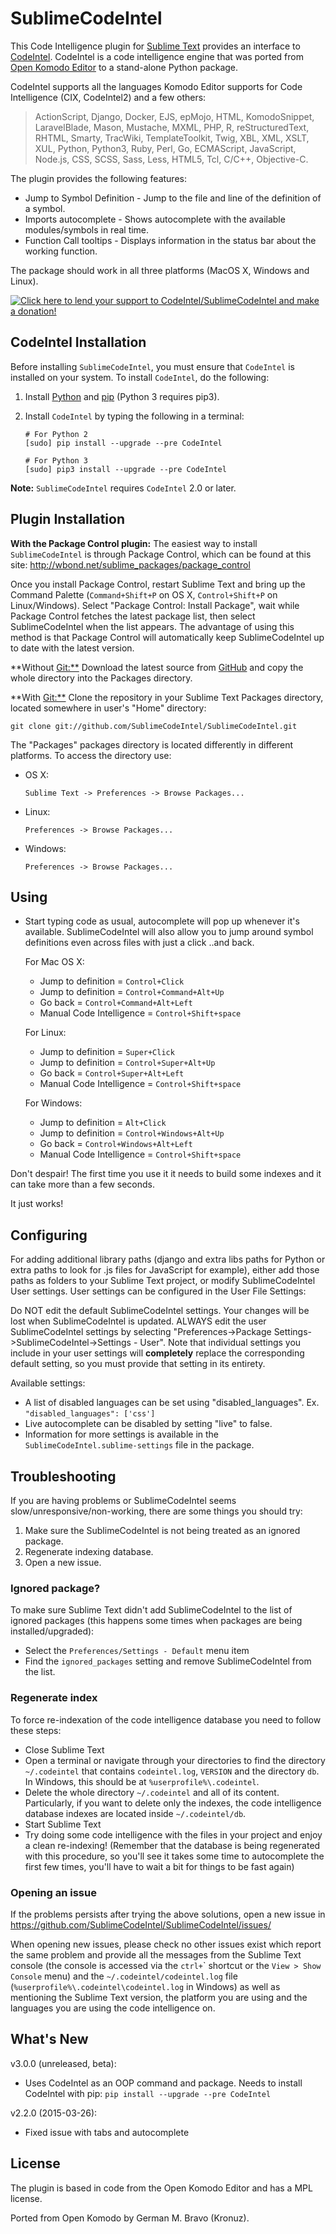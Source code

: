 SublimeCodeIntel
================

This Code Intelligence plugin for [Sublime Text](https://www.sublimetext.com)
provides an interface to [CodeIntel](http://pypi.python.org/pypi/CodeIntel).
CodeIntel is a code intelligence engine that was ported from
[Open Komodo Editor](http://www.openkomodo.com) to a stand-alone Python package.

CodeIntel supports all the languages Komodo Editor supports for Code Intelligence
(CIX, CodeIntel2) and a few others:

> ActionScript, Django, Docker, EJS, epMojo, HTML, KomodoSnippet,
> LaravelBlade, Mason, Mustache, MXML, PHP, R, reStructuredText, RHTML,
> Smarty, TracWiki, TemplateToolkit, Twig, XBL, XML, XSLT, XUL, Python,
> Python3, Ruby, Perl, Go, ECMAScript, JavaScript, Node.js, CSS, SCSS, Sass,
> Less, HTML5, Tcl, C/C++, Objective-C.

The plugin provides the following features:

-   Jump to Symbol Definition - Jump to the file and line of the
    definition of a symbol.
-   Imports autocomplete - Shows autocomplete with the available
    modules/symbols in real time.
-   Function Call tooltips - Displays information in the status bar
    about the working function.

The package should work in all three platforms (MacOS X, Windows and Linux).

[![Click here to lend your support to CodeIntel/SublimeCodeIntel and make a donation!](https://www.paypalobjects.com/en_GB/i/btn/btn_donate_LG.gif)](https://www.paypal.com/cgi-bin/webscr?cmd=_s-xclick&hosted_button_id=VVX4Q9H3924LE)

CodeIntel Installation
----------------------

Before installing `SublimeCodeIntel`, you must ensure that `CodeIntel` is installed
on your system. To install `CodeIntel`, do the following:

1. Install [Python](http://python.org) and [pip](http://www.pip-installer.org/en/latest/installing.html) (Python 3 requires pip3).

1. Install `CodeIntel` by typing the following in a terminal:
   ```
   # For Python 2
   [sudo] pip install --upgrade --pre CodeIntel

   # For Python 3
   [sudo] pip3 install --upgrade --pre CodeIntel
   ```

**Note:** `SublimeCodeIntel` requires `CodeIntel` 2.0 or later.

Plugin Installation
-------------------

**With the Package Control plugin:** The easiest way to install
`SublimeCodeIntel` is through Package Control, which can be found at
this site: <http://wbond.net/sublime_packages/package_control>

Once you install Package Control, restart Sublime Text and bring up the
Command Palette (`Command+Shift+P` on OS X, `Control+Shift+P` on
Linux/Windows). Select "Package Control: Install Package", wait while
Package Control fetches the latest package list, then select
SublimeCodeIntel when the list appears. The advantage of using this
method is that Package Control will automatically keep SublimeCodeIntel
up to date with the latest version.

\*\*Without <Git:**> Download the latest source from
[GitHub](http://github.com/SublimeCodeIntel/SublimeCodeIntel) and copy
the whole directory into the Packages directory.

\*\*With <Git:**> Clone the repository in your Sublime Text Packages
directory, located somewhere in user's "Home" directory:

    git clone git://github.com/SublimeCodeIntel/SublimeCodeIntel.git

The "Packages" packages directory is located differently in different
platforms. To access the directory use:

-   OS X:

        Sublime Text -> Preferences -> Browse Packages...

-   Linux:

        Preferences -> Browse Packages...

-   Windows:

        Preferences -> Browse Packages...

Using
-----

-   Start typing code as usual, autocomplete will pop up whenever it's
    available. SublimeCodeIntel will also allow you to jump around
    symbol definitions even across files with just a click ..and back.

    For Mac OS X:

    -   Jump to definition = `Control+Click`
    -   Jump to definition = `Control+Command+Alt+Up`
    -   Go back = `Control+Command+Alt+Left`
    -   Manual Code Intelligence = `Control+Shift+space`

    For Linux:

    -   Jump to definition = `Super+Click`
    -   Jump to definition = `Control+Super+Alt+Up`
    -   Go back = `Control+Super+Alt+Left`
    -   Manual Code Intelligence = `Control+Shift+space`

    For Windows:

    -   Jump to definition = `Alt+Click`
    -   Jump to definition = `Control+Windows+Alt+Up`
    -   Go back = `Control+Windows+Alt+Left`
    -   Manual Code Intelligence = `Control+Shift+space`

Don't despair! The first time you use it it needs to build some indexes
and it can take more than a few seconds.

It just works!

Configuring
-----------

For adding additional library paths (django and extra libs paths for
Python or extra paths to look for .js files for JavaScript for example),
either add those paths as folders to your Sublime Text project, or
modify SublimeCodeIntel User settings. User settings can be configured
in the User File Settings:

Do NOT edit the default SublimeCodeIntel settings. Your changes will be
lost when SublimeCodeIntel is updated. ALWAYS edit the user
SublimeCodeIntel settings by selecting "Preferences-&gt;Package
Settings-&gt;SublimeCodeIntel-&gt;Settings - User". Note that individual
settings you include in your user settings will **completely** replace
the corresponding default setting, so you must provide that setting in
its entirety.

Available settings:

-   A list of disabled languages can be set using
    "disabled\_languages". Ex.
    `"disabled_languages": ['css']`
-   Live autocomplete can be disabled by setting "live" to
    false.
-   Information for more settings is available in the
    `SublimeCodeIntel.sublime-settings` file in the package.

Troubleshooting
---------------

If you are having problems or SublimeCodeIntel seems
slow/unresponsive/non-working, there are some things you should try:

1.  Make sure the SublimeCodeIntel is not being treated as an ignored
    package.
2.  Regenerate indexing database.
3.  Open a new issue.

### Ignored package?

To make sure Sublime Text didn't add SublimeCodeIntel to the list of
ignored packages (this happens some times when packages are being
installed/upgraded):

-   Select the `Preferences/Settings - Default` menu item
-   Find the `ignored_packages` setting and remove SublimeCodeIntel from
    the list.

### Regenerate index

To force re-indexation of the code intelligence database you need to
follow these steps:

-   Close Sublime Text
-   Open a terminal or navigate through your directories to find the
    directory `~/.codeintel` that contains `codeintel.log`, `VERSION`
    and the directory `db`. In Windows, this should be at
    `%userprofile%\.codeintel`.
-   Delete the whole directory `~/.codeintel` and all of its content.
    Particularly, if you want to delete only the indexes, the code
    intelligence database indexes are located inside `~/.codeintel/db`.
-   Start Sublime Text
-   Try doing some code intelligence with the files in your project and
    enjoy a clean re-indexing! (Remember that the database is being
    regenerated with this procedure, so you'll see it takes some time to
    autocomplete the first few times, you'll have to wait a bit for
    things to be fast again)

### Opening an issue

If the problems persists after trying the above solutions, open a new
issue in <https://github.com/SublimeCodeIntel/SublimeCodeIntel/issues/>

When opening new issues, please check no other issues exist which report
the same problem and provide all the messages from the Sublime Text
console (the console is accessed via the `ctrl+`\` shortcut or the
`View > Show Console` menu) and the `~/.codeintel/codeintel.log` file
(`%userprofile%\.codeintel\codeintel.log` in Windows) as well as
mentioning the Sublime Text version, the platform you are using and the
languages you are using the code intelligence on.


What's New
----------

v3.0.0 (unreleased, beta):

-   Uses CodeIntel as an OOP command and package. Needs to install
    CodeIntel with pip: `pip install --upgrade --pre CodeIntel`

v2.2.0 (2015-03-26):

-   Fixed issue with tabs and autocomplete


License
-------

The plugin is based in code from the Open Komodo Editor and has a MPL license.

Ported from Open Komodo by German M. Bravo (Kronuz).
